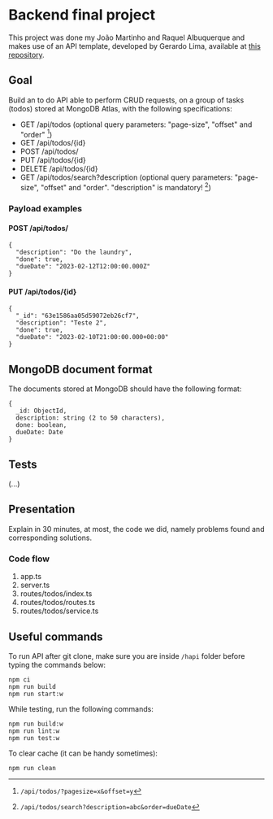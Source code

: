 # Backend final project

This project was done my João Martinho and Raquel Albuquerque and makes use of an API template, developed by Gerardo Lima, available at [this repository](https://github.com/gerardolima/edit-2023-jan).

## Goal

Build an to do API able to perform CRUD requests, on a group of tasks (todos) stored at MongoDB Atlas, with the following specifications:

- GET /api/todos (optional query parameters: "page-size", "offset" and "order" [^1])
- GET /api/todos/{id}
- POST /api/todos/
- PUT /api/todos/{id}
- DELETE /api/todos/{id}
- GET /api/todos/search?description (optional query parameters: "page-size", "offset" and "order". "description" is mandatory! [^2])

[^1]: `/api/todos/?pagesize=x&offset=y`
[^2]: `/api/todos/search?description=abc&order=dueDate`

### Payload examples

#### POST /api/todos/

```
{
  "description": "Do the laundry",
  "done": true,
  "dueDate": "2023-02-12T12:00:00.000Z"
}
```

#### PUT /api/todos/{id}

```
{
  "_id": "63e1586aa05d59072eb26cf7",
  "description": "Teste 2",
  "done": true,
  "dueDate": "2023-02-10T21:00:00.000+00:00"
}
```

## MongoDB document format

The documents stored at MongoDB should have the following format:

```
{
  _id: ObjectId,
  description: string (2 to 50 characters),
  done: boolean,
  dueDate: Date
}
```

## Tests

(...)

## Presentation

Explain in 30 minutes, at most, the code we did, namely problems found and corresponding solutions.

### Code flow

1. app.ts
2. server.ts
3. routes/todos/index.ts
4. routes/todos/routes.ts
5. routes/todos/service.ts

## Useful commands

To run API after git clone, make sure you are inside `/hapi` folder before typing the commands below:

```
npm ci
npm run build
npm run start:w
```

While testing, run the following commands:

```
npm run build:w
npm run lint:w
npm run test:w
```

To clear cache (it can be handy sometimes):

```
npm run clean
```
